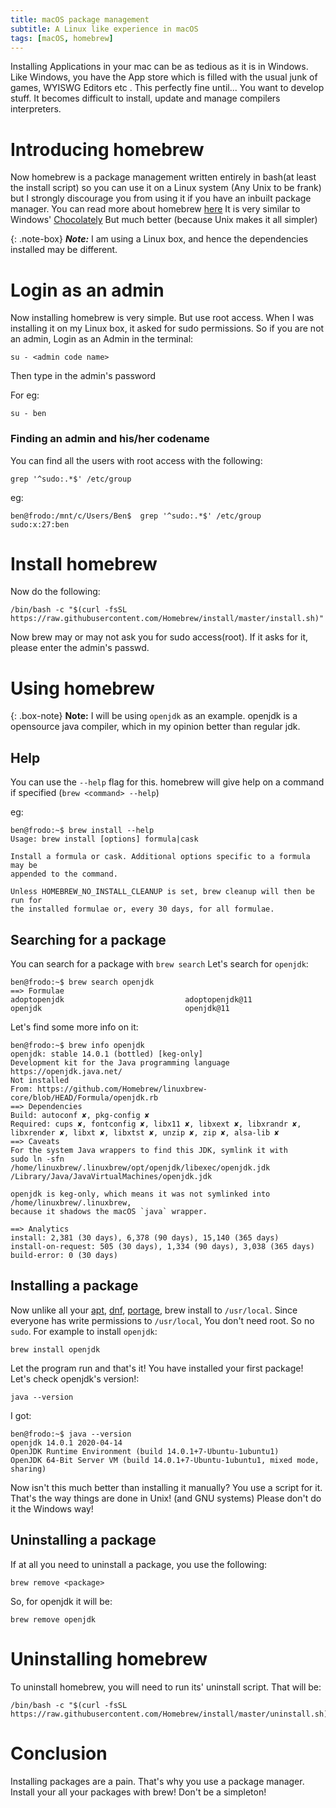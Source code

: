 ```yaml
---
title: macOS package management
subtitle: A Linux like experience in macOS
tags: [macOS, homebrew]
---
```


Installing Applications in your mac can be as tedious as it is in Windows.
Like Windows, you have the App store which is filled with the usual junk
of games, WYISWG Editors etc . This perfectly fine until... You want to develop
stuff. It becomes difficult to install, update and manage compilers interpreters.

# Introducing homebrew

Now homebrew is a package management written entirely in bash(at least the install script)
so you can use it on a Linux system (Any Unix to be frank) but I strongly discourage you
from using it if you have an inbuilt package manager. You can read more about homebrew [here](https://brew.sh)
It is very similar to Windows' [Chocolately](https://benjamin-philip.github.io/2020-10-12-Windows-Package-Management)
But much better (because Unix makes it all simpler)

{: .note-box}
***Note:*** I am using a Linux box, and hence the dependencies installed
may be different.

# Login as an admin

Now installing homebrew is very simple. But use root access.
When I was installing it on my Linux box, it asked for sudo permissions.
So if you are not an admin, Login as an Admin in the terminal:

```
su - <admin code name>
```

Then type in the admin's password

For eg:

```
su - ben
```

### Finding an admin and his/her codename

You can find all the users with root access with the following:

```
grep '^sudo:.*$' /etc/group
```

eg: 

```
ben@frodo:/mnt/c/Users/Ben$  grep '^sudo:.*$' /etc/group
sudo:x:27:ben
```


# Install homebrew

Now do the following:

```
/bin/bash -c "$(curl -fsSL https://raw.githubusercontent.com/Homebrew/install/master/install.sh)"
```

Now brew may or may not ask you for sudo access(root). If it asks for it, please enter the admin's passwd.

# Using homebrew

{: .box-note}
**Note:** I will be using `openjdk` as an example. openjdk is a opensource java compiler, which in
my opinion better than regular jdk.


## Help

You can use the `--help` flag for this.
homebrew will give help on a command if specified (`brew <command> --help`)

eg:

```
ben@frodo:~$ brew install --help
Usage: brew install [options] formula|cask

Install a formula or cask. Additional options specific to a formula may be
appended to the command.

Unless HOMEBREW_NO_INSTALL_CLEANUP is set, brew cleanup will then be run for
the installed formulae or, every 30 days, for all formulae.
```

## Searching for a package

You can search for a package with `brew search`
Let's search for `openjdk`:

```
ben@frodo:~$ brew search openjdk
==> Formulae
adoptopenjdk                           adoptopenjdk@11                        openjdk                                openjdk@11
```

Let's find some more info on it:

```
ben@frodo:~$ brew info openjdk
openjdk: stable 14.0.1 (bottled) [keg-only]
Development kit for the Java programming language
https://openjdk.java.net/
Not installed
From: https://github.com/Homebrew/linuxbrew-core/blob/HEAD/Formula/openjdk.rb
==> Dependencies
Build: autoconf ✘, pkg-config ✘
Required: cups ✘, fontconfig ✘, libx11 ✘, libxext ✘, libxrandr ✘, libxrender ✘, libxt ✘, libxtst ✘, unzip ✘, zip ✘, alsa-lib ✘
==> Caveats
For the system Java wrappers to find this JDK, symlink it with
sudo ln -sfn /home/linuxbrew/.linuxbrew/opt/openjdk/libexec/openjdk.jdk /Library/Java/JavaVirtualMachines/openjdk.jdk

openjdk is keg-only, which means it was not symlinked into /home/linuxbrew/.linuxbrew,
because it shadows the macOS `java` wrapper.

==> Analytics
install: 2,381 (30 days), 6,378 (90 days), 15,140 (365 days)
install-on-request: 505 (30 days), 1,334 (90 days), 3,038 (365 days)
build-error: 0 (30 days)
```


## Installing a package

Now unlike all your [apt](https://debian-handbook.info/browse/stable/sect.apt-get.html), [dnf](https://fedoraproject.org/wiki/DNF),
[portage](https://wiki.gentoo.org/wiki/Portage), brew install to `/usr/local`. Since everyone has write permissions to `/usr/local`,
You don't need root. So no `sudo`. For example to install `openjdk`:

```
brew install openjdk
```

Let the program run and that's it! You have installed your first package!
Let's check openjdk's version!:

```
java --version
```

I got:

```
ben@frodo:~$ java --version
openjdk 14.0.1 2020-04-14
OpenJDK Runtime Environment (build 14.0.1+7-Ubuntu-1ubuntu1)
OpenJDK 64-Bit Server VM (build 14.0.1+7-Ubuntu-1ubuntu1, mixed mode, sharing)
```

Now isn't this much better than installing it manually? You use a script for it.
That's the way things are done in Unix! (and GNU systems) Please don't do it the Windows way!

## Uninstalling a package

If at all you need to uninstall a package, you use the following:

```
brew remove <package>
```

So, for openjdk it will be:

```
brew remove openjdk
```

# Uninstalling homebrew

To uninstall homebrew, you will need to run its' uninstall script. That will be:

```
/bin/bash -c "$(curl -fsSL https://raw.githubusercontent.com/Homebrew/install/master/uninstall.sh)"
```

# Conclusion

Installing packages are a pain. That's why you use a package manager. Install your
all your packages with brew! Don't be a simpleton!

